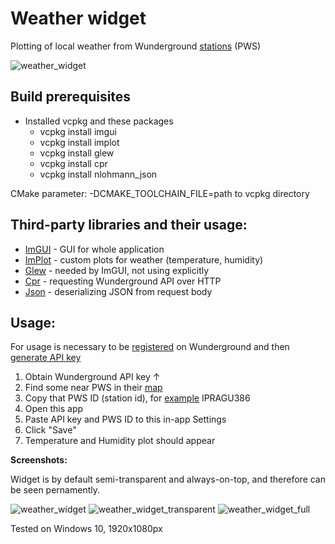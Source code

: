 # Weather widget
Plotting of local weather from Wunderground [stations](https://www.wunderground.com/wundermap) (PWS)

![weather_widget](https://user-images.githubusercontent.com/1644599/194778146-e5c9455d-138c-4973-9d2b-2a8896a1e0ab.png)

## **Build prerequisites**
 - Installed vcpkg and these packages
	 - vcpkg install imgui
	 - vcpkg install implot
	 - vcpkg install glew
	 - vcpkg install cpr
	 - vcpkg install nlohmann_json
	
CMake parameter: -DCMAKE_TOOLCHAIN_FILE=path to vcpkg directory

## **Third-party libraries** and their usage:

 - [ImGUI](https://github.com/ocornut/imgui) - GUI for whole application
 - [ImPlot](https://github.com/epezent/implot) - custom plots for weather (temperature, humidity)
 - [Glew](https://github.com/nigels-com/glew) - needed by ImGUI, not using explicitly
 - [Cpr](https://github.com/libcpr/cpr) - requesting Wunderground API over HTTP
 - [Json](https://github.com/nlohmann/json)  - deserializing JSON from request body

## **Usage:**

For usage is necessary to be [registered](https://www.wunderground.com/signup) on Wunderground and then [generate API key](https://www.wunderground.com/member/api-keys)

 1. Obtain Wunderground API key ↑
 2. Find some near PWS in their [map](https://www.wunderground.com/wundermap)
 3. Copy that PWS ID (station id), for [example](https://www.wunderground.com/dashboard/pws/IPRAGU386) IPRAGU386
 4. Open this app
 5. Paste API key and PWS ID to this in-app Settings
 6. Click "Save"
 7. Temperature and Humidity plot should appear

**Screenshots:**

Widget is by default semi-transparent and always-on-top, and therefore can be seen pernamently.

![weather_widget](https://user-images.githubusercontent.com/1644599/194778146-e5c9455d-138c-4973-9d2b-2a8896a1e0ab.png)
![weather_widget_transparent](https://user-images.githubusercontent.com/1644599/194778174-d25ea6ad-4b3c-4cbf-9074-04f9c76f329f.png)
![weather_widget_full](https://user-images.githubusercontent.com/1644599/194778166-679794b4-2fda-40aa-b3db-8b898cc360c4.png)

Tested on Windows 10, 1920x1080px
